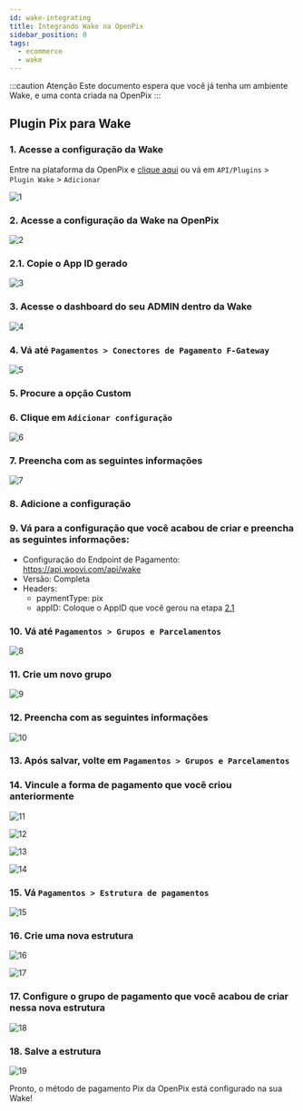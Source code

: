 ```yaml
---
id: wake-integrating
title: Integrando Wake na OpenPix
sidebar_position: 0
tags:
  - ecommerce
  - wake
---
```


:::caution Atenção
Este documento espera que você já tenha um ambiente Wake, e uma conta criada na OpenPix
:::

## Plugin Pix para Wake

### 1. Acesse a configuração da Wake

Entre na plataforma da OpenPix e [clique aqui](https://app.openpix.com/home/applications/wake/add) ou vá em `API/Plugins` > `Plugin Wake` > `Adicionar`

![1](./__assets__/wake-integrating-1.png)

### 2. Acesse a configuração da Wake na OpenPix

![2](./__assets__/wake-integrating-2.png)

### 2.1. Copie o App ID gerado

![3](./__assets__/wake-integrating-3.png)

### 3. Acesse o dashboard do seu ADMIN dentro da Wake

![4](./__assets__/wake-integrating-4.png)

### 4. Vá até `Pagamentos > Conectores de Pagamento F-Gateway`

![5](./__assets__/wake-integrating-5.png)

### 5. Procure a opção Custom

### 6. Clique em `Adicionar configuração`

![6](./__assets__/wake-integrating-6.png)

### 7. Preencha com as seguintes informações

![7](./__assets__/wake-integrating-7.png)

### 8. Adicione a configuração

### 9. Vá para a configuração que você acabou de criar e preencha as seguintes informações:

- Configuração do Endpoint de Pagamento: https://api.woovi.com/api/wake
- Versão: Completa
- Headers:
  - paymentType: pix
  - appID: Coloque o AppID que você gerou na etapa [2.1](#21-copie-o-app-id-gerado)

### 10. Vá até `Pagamentos > Grupos e Parcelamentos`

![8](./__assets__/wake-integrating-8.png)

### 11. Crie um novo grupo

![9](./__assets__/wake-integrating-9.png)

### 12. Preencha com as seguintes informações

![10](./__assets__/wake-integrating-10.png)

### 13. Após salvar, volte em `Pagamentos > Grupos e Parcelamentos`

### 14. Vincule a forma de pagamento que você criou anteriormente

![11](./__assets__/wake-integrating-11.png)

![12](./__assets__/wake-integrating-12.png)

![13](./__assets__/wake-integrating-13.png)

![14](./__assets__/wake-integrating-14.png)

### 15. Vá `Pagamentos > Estrutura de pagamentos`

![15](./__assets__/wake-integrating-15.png)

### 16. Crie uma nova estrutura

![16](./__assets__/wake-integrating-16.png)

![17](./__assets__/wake-integrating-17.png)

### 17. Configure o grupo de pagamento que você acabou de criar nessa nova estrutura

![18](./__assets__/wake-integrating-18.png)

### 18. Salve a estrutura

![19](./__assets__/wake-integrating-19.png)

Pronto, o método de pagamento Pix da OpenPix está configurado na sua Wake!
